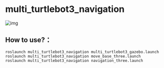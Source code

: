 # multi_turtlebot3_navigation

![img]()

## How to use?：

```
roslaunch multi_turtlebot3_navigation multi_turtlebot3_gazebo.launch
roslaunch multi_turtlebot3_navigation move_base_three.launch
roslaunch multi_turtlebot3_navigation navigation_three.launch
```
